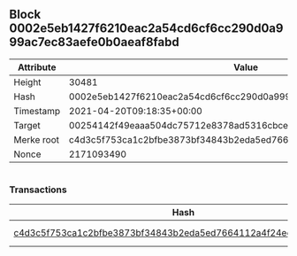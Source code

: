 ## Block 0002e5eb1427f6210eac2a54cd6cf6cc290d0a999ac7ec83aefe0b0aeaf8fabd

Attribute | Value
--- | ---
Height | 30481
Hash | 0002e5eb1427f6210eac2a54cd6cf6cc290d0a999ac7ec83aefe0b0aeaf8fabd
Timestamp | 2021-04-20T09:18:35+00:00
Target | 00254142f49eaaa504dc75712e8378ad5316cbcead634704b3734b6271167cc4
Merke root | c4d3c5f753ca1c2bfbe3873bf34843b2eda5ed7664112a4f24eed48a66bfa6fb
Nonce | 2171093490

```

```

### Transactions

Hash | Amount
--- | ---
[c4d3c5f753ca1c2bfbe3873bf34843b2eda5ed7664112a4f24eed48a66bfa6fb](c4d3c5f753ca1c2bfbe3873bf34843b2eda5ed7664112a4f24eed48a66bfa6fb.md) | 10.00000000 SKEPTI 
